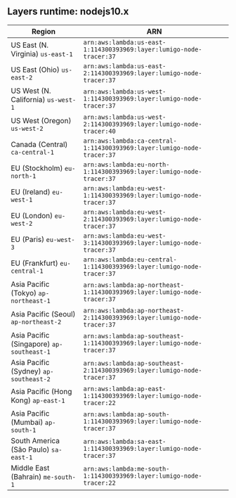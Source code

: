 Layers runtime: nodejs10.x
----
| Region | ARN |
| --- | --- |
|US East (N. Virginia)  `us-east-1`|`arn:aws:lambda:us-east-1:114300393969:layer:lumigo-node-tracer:37`|
|US East (Ohio)  `us-east-2`|`arn:aws:lambda:us-east-2:114300393969:layer:lumigo-node-tracer:37`|
|US West (N. California)  `us-west-1`|`arn:aws:lambda:us-west-1:114300393969:layer:lumigo-node-tracer:37`|
|US West (Oregon)  `us-west-2`|`arn:aws:lambda:us-west-2:114300393969:layer:lumigo-node-tracer:40`|
|Canada (Central)  `ca-central-1`|`arn:aws:lambda:ca-central-1:114300393969:layer:lumigo-node-tracer:37`|
|EU (Stockholm)  `eu-north-1`|`arn:aws:lambda:eu-north-1:114300393969:layer:lumigo-node-tracer:37`|
|EU (Ireland)  `eu-west-1`|`arn:aws:lambda:eu-west-1:114300393969:layer:lumigo-node-tracer:37`|
|EU (London)  `eu-west-2`|`arn:aws:lambda:eu-west-2:114300393969:layer:lumigo-node-tracer:37`|
|EU (Paris)  `eu-west-3`|`arn:aws:lambda:eu-west-3:114300393969:layer:lumigo-node-tracer:37`|
|EU (Frankfurt)  `eu-central-1`|`arn:aws:lambda:eu-central-1:114300393969:layer:lumigo-node-tracer:37`|
|Asia Pacific (Tokyo)  `ap-northeast-1`|`arn:aws:lambda:ap-northeast-1:114300393969:layer:lumigo-node-tracer:37`|
|Asia Pacific (Seoul)  `ap-northeast-2`|`arn:aws:lambda:ap-northeast-2:114300393969:layer:lumigo-node-tracer:37`|
|Asia Pacific (Singapore)  `ap-southeast-1`|`arn:aws:lambda:ap-southeast-1:114300393969:layer:lumigo-node-tracer:37`|
|Asia Pacific (Sydney)  `ap-southeast-2`|`arn:aws:lambda:ap-southeast-2:114300393969:layer:lumigo-node-tracer:37`|
|Asia Pacific (Hong Kong)  `ap-east-1`|`arn:aws:lambda:ap-east-1:114300393969:layer:lumigo-node-tracer:22`|
|Asia Pacific (Mumbai)  `ap-south-1`|`arn:aws:lambda:ap-south-1:114300393969:layer:lumigo-node-tracer:37`|
|South America (São Paulo)  `sa-east-1`|`arn:aws:lambda:sa-east-1:114300393969:layer:lumigo-node-tracer:37`|
|Middle East (Bahrain)  `me-south-1`|`arn:aws:lambda:me-south-1:114300393969:layer:lumigo-node-tracer:22`|
